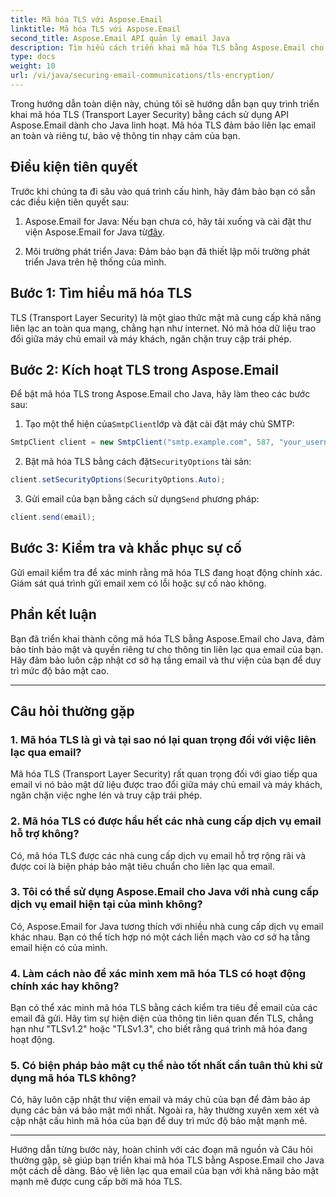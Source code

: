 ```yaml
---
title: Mã hóa TLS với Aspose.Email
linktitle: Mã hóa TLS với Aspose.Email
second_title: Aspose.Email API quản lý email Java
description: Tìm hiểu cách triển khai mã hóa TLS bằng Aspose.Email cho Java. Làm theo hướng dẫn từng bước của chúng tôi với mã nguồn và Câu hỏi thường gặp để liên lạc qua email an toàn.
type: docs
weight: 10
url: /vi/java/securing-email-communications/tls-encryption/
---
```


Trong hướng dẫn toàn diện này, chúng tôi sẽ hướng dẫn bạn quy trình triển khai mã hóa TLS (Transport Layer Security) bằng cách sử dụng API Aspose.Email dành cho Java linh hoạt. Mã hóa TLS đảm bảo liên lạc email an toàn và riêng tư, bảo vệ thông tin nhạy cảm của bạn.

## Điều kiện tiên quyết

Trước khi chúng ta đi sâu vào quá trình cấu hình, hãy đảm bảo bạn có sẵn các điều kiện tiên quyết sau:

1.  Aspose.Email for Java: Nếu bạn chưa có, hãy tải xuống và cài đặt thư viện Aspose.Email for Java từ[đây](https://releases.aspose.com/email/java/).

2. Môi trường phát triển Java: Đảm bảo bạn đã thiết lập môi trường phát triển Java trên hệ thống của mình.

## Bước 1: Tìm hiểu mã hóa TLS

TLS (Transport Layer Security) là một giao thức mật mã cung cấp khả năng liên lạc an toàn qua mạng, chẳng hạn như internet. Nó mã hóa dữ liệu trao đổi giữa máy chủ email và máy khách, ngăn chặn truy cập trái phép.

## Bước 2: Kích hoạt TLS trong Aspose.Email

Để bật mã hóa TLS trong Aspose.Email cho Java, hãy làm theo các bước sau:

1.  Tạo một thể hiện của`SmtpClient`lớp và đặt cài đặt máy chủ SMTP:

   ```java
   SmtpClient client = new SmtpClient("smtp.example.com", 587, "your_username", "your_password");
   ```

2.  Bật mã hóa TLS bằng cách đặt`SecurityOptions` tài sản:

   ```java
   client.setSecurityOptions(SecurityOptions.Auto);
   ```

3.  Gửi email của bạn bằng cách sử dụng`Send` phương pháp:

   ```java
   client.send(email);
   ```

## Bước 3: Kiểm tra và khắc phục sự cố

Gửi email kiểm tra để xác minh rằng mã hóa TLS đang hoạt động chính xác. Giám sát quá trình gửi email xem có lỗi hoặc sự cố nào không.

## Phần kết luận

Bạn đã triển khai thành công mã hóa TLS bằng Aspose.Email cho Java, đảm bảo tính bảo mật và quyền riêng tư cho thông tin liên lạc qua email của bạn. Hãy đảm bảo luôn cập nhật cơ sở hạ tầng email và thư viện của bạn để duy trì mức độ bảo mật cao.

---

## Câu hỏi thường gặp

### 1. Mã hóa TLS là gì và tại sao nó lại quan trọng đối với việc liên lạc qua email?

Mã hóa TLS (Transport Layer Security) rất quan trọng đối với giao tiếp qua email vì nó bảo mật dữ liệu được trao đổi giữa máy chủ email và máy khách, ngăn chặn việc nghe lén và truy cập trái phép.

### 2. Mã hóa TLS có được hầu hết các nhà cung cấp dịch vụ email hỗ trợ không?

Có, mã hóa TLS được các nhà cung cấp dịch vụ email hỗ trợ rộng rãi và được coi là biện pháp bảo mật tiêu chuẩn cho liên lạc qua email.

### 3. Tôi có thể sử dụng Aspose.Email cho Java với nhà cung cấp dịch vụ email hiện tại của mình không?

Có, Aspose.Email for Java tương thích với nhiều nhà cung cấp dịch vụ email khác nhau. Bạn có thể tích hợp nó một cách liền mạch vào cơ sở hạ tầng email hiện có của mình.

### 4. Làm cách nào để xác minh xem mã hóa TLS có hoạt động chính xác hay không?

Bạn có thể xác minh mã hóa TLS bằng cách kiểm tra tiêu đề email của các email đã gửi. Hãy tìm sự hiện diện của thông tin liên quan đến TLS, chẳng hạn như "TLSv1.2" hoặc "TLSv1.3", cho biết rằng quá trình mã hóa đang hoạt động.

### 5. Có biện pháp bảo mật cụ thể nào tốt nhất cần tuân thủ khi sử dụng mã hóa TLS không?

Có, hãy luôn cập nhật thư viện email và máy chủ của bạn để đảm bảo áp dụng các bản vá bảo mật mới nhất. Ngoài ra, hãy thường xuyên xem xét và cập nhật cấu hình mã hóa của bạn để duy trì mức độ bảo mật mạnh mẽ.

---

Hướng dẫn từng bước này, hoàn chỉnh với các đoạn mã nguồn và Câu hỏi thường gặp, sẽ giúp bạn triển khai mã hóa TLS bằng Aspose.Email cho Java một cách dễ dàng. Bảo vệ liên lạc qua email của bạn với khả năng bảo mật mạnh mẽ được cung cấp bởi mã hóa TLS.